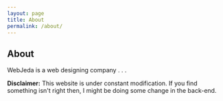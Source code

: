 ```yaml
---
layout: page
title: About
permalink: /about/
---
```



## About

WebJeda is a web designing company 
.
.
.

**Disclaimer:** This website is under constant modification. 
If you find something isn't right then,
I might be doing some change in the back-end.
